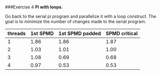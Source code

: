 ###Exercise 4 
**Pi with loops.** 

Go back to the serial pi program and parallelize it with a loop construct. The goal is to minimize the number of changes made to the serial program.

threads | 1st SPMD | 1st SPMD padded | SPMD critical
------- | -------- | --------------- | ------------
1 	    | 1.86 	   | 1.86 	         | 1.87
2 	    | 1.03	   | 1.01	           | 1.00
3 	    | 1.08 	   | 0.69 	         | 0.68
4 	    | 0.97 	   | 0.53 	         | 0.53
